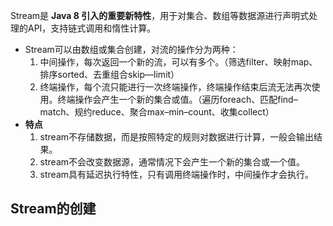 Stream是 **Java 8 引入的重要新特性**，用于对集合、数组等数据源进行声明式处理的API，支持链式调用和惰性计算。
- Stream可以由数组或集合创建，对流的操作分为两种：
	1. 中间操作，每次返回一个新的流，可以有多个。（筛选filter、映射map、排序sorted、去重组合skip—limit）
	2. 终端操作，每个流只能进行一次终端操作，终端操作结束后流无法再次使用。终端操作会产生一个新的集合或值。（遍历foreach、匹配find–match、规约reduce、聚合max–min–count、收集collect）
- **特点**
	1. stream不存储数据，而是按照特定的规则对数据进行计算，一般会输出结果。
	2. stream不会改变数据源，通常情况下会产生一个新的集合或一个值。
	3. stream具有延迟执行特性，只有调用终端操作时，中间操作才会执行。

## Stream的创建